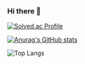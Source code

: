 ### Hi there 👋

[![Solved.ac Profile](http://mazassumnida.wtf/api/v2/generate_badge?boj=realm_eal)](https://solved.ac/realm_eal/)

[![Anurag's GitHub stats](https://github-readme-stats.vercel.app/api?username=minkimgyu&show_icons=true&theme=radical)](https://github.com/anuraghazra/github-readme-stats)

![Top Langs](https://github-readme-stats.vercel.app/api/top-langs/?username=minkimgyu&layout=compact)

<!--
**minkimgyu/minkimgyu** is a ✨ _special_ ✨ repository because its `README.md` (this file) appears on your GitHub profile.

Here are some ideas to get you started:

- 🔭 I’m currently working on ...
- 🌱 I’m currently learning ...
- 👯 I’m looking to collaborate on ...
- 🤔 I’m looking for help with ...
- 💬 Ask me about ...
- 📫 How to reach me: ...
- 😄 Pronouns: ...
- ⚡ Fun fact: ...
-->
